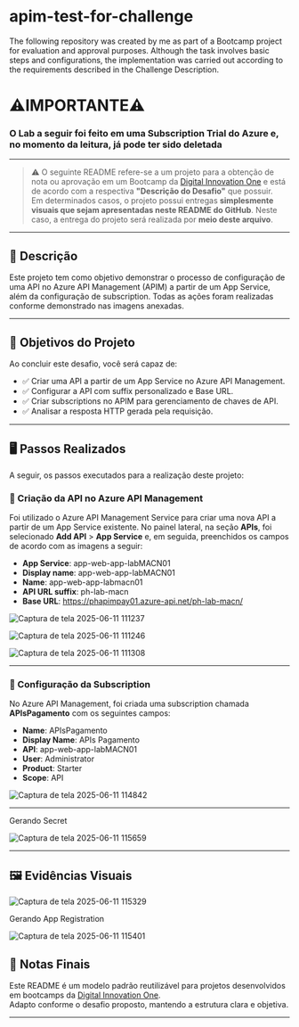 # apim-test-for-challenge
The following repository was created by me as part of a Bootcamp project for evaluation and approval purposes. Although the task involves basic steps and configurations, the implementation was carried out according to the requirements described in the Challenge Description.

# ⚠️IMPORTANTE⚠️ 
### O Lab a seguir foi feito em uma Subscription Trial do Azure e, no momento da leitura, já pode ter sido deletada

---
> ⚠️ O seguinte README refere-se a um projeto para a obtenção de nota ou aprovação em um Bootcamp da [Digital Innovation One](https://www.dio.me/en) e está de acordo com a respectiva **"Descrição do Desafio"** que possuir.  
> Em determinados casos, o projeto possui entregas **simplesmente visuais que sejam apresentadas neste README do GitHub**. Neste caso, a entrega do projeto será realizada por **meio deste arquivo**.

---

## 📝 Descrição

Este projeto tem como objetivo demonstrar o processo de configuração de uma API no Azure API Management (APIM) a partir de um App Service, além da configuração de subscription. Todas as ações foram realizadas conforme demonstrado nas imagens anexadas.

---

## 🎯 Objetivos do Projeto

Ao concluir este desafio, você será capaz de:

- ✅ Criar uma API a partir de um App Service no Azure API Management.
- ✅ Configurar a API com suffix personalizado e Base URL.
- ✅ Criar subscriptions no APIM para gerenciamento de chaves de API.
- ✅ Analisar a resposta HTTP gerada pela requisição.

---

## 🖥️ Passos Realizados

A seguir, os passos executados para a realização deste projeto:

### 🔹 Criação da API no Azure API Management

Foi utilizado o Azure API Management Service para criar uma nova API a partir de um App Service existente. No painel lateral, na seção **APIs**, foi selecionado **Add API** > **App Service** e, em seguida, preenchidos os campos de acordo com as imagens a seguir:

- **App Service**: app-web-app-labMACN01  
- **Display name**: app-web-app-labMACN01  
- **Name**: app-web-app-labmacn01  
- **API URL suffix**: ph-lab-macn  
- **Base URL**: https://phapimpay01.azure-api.net/ph-lab-macn/

![Captura de tela 2025-06-11 111237](https://github.com/user-attachments/assets/af5254be-bc15-4707-a6db-7d97b818e443)

![Captura de tela 2025-06-11 111246](https://github.com/user-attachments/assets/84d48c9e-ce61-4bbe-b294-bc0cd69f1c1b)

![Captura de tela 2025-06-11 111308](https://github.com/user-attachments/assets/6b498190-4828-4c04-8cf3-fb171fb9325c)


---

### 🔹 Configuração da Subscription

No Azure API Management, foi criada uma subscription chamada **APIsPagamento** com os seguintes campos:

- **Name**: APIsPagamento  
- **Display Name**: APIs Pagamento  
- **API**: app-web-app-labMACN01  
- **User**: Administrator  
- **Product**: Starter  
- **Scope**: API
  
![Captura de tela 2025-06-11 114842](https://github.com/user-attachments/assets/12c98be6-640f-4e3c-99d6-79cac0374648)

---


Gerando Secret

![Captura de tela 2025-06-11 115659](https://github.com/user-attachments/assets/89f7cfd7-d584-456e-bee1-22d1b37fe5a4)

---
## 🖼️ Evidências Visuais


![Captura de tela 2025-06-11 115329](https://github.com/user-attachments/assets/15c49a9b-7ff6-4cb4-9e06-9ca9862cfbb8)

Gerando App Registration

![Captura de tela 2025-06-11 115401](https://github.com/user-attachments/assets/54f07e70-3681-43a2-b483-439bb6317b96)



## 🧾 Notas Finais

Este README é um modelo padrão reutilizável para projetos desenvolvidos em bootcamps da [Digital Innovation One](https://www.dio.me/en).  
Adapto conforme o desafio proposto, mantendo a estrutura clara e objetiva.

---
